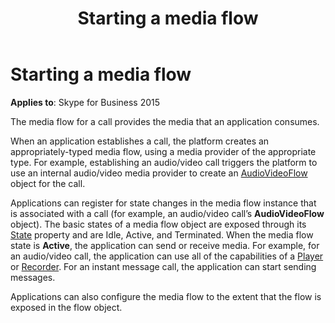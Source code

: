 ﻿---
title: Starting a media flow
TOCTitle: Starting a media flow
ms:assetid: 8ee8b023-5093-44a5-b22a-cff207d5e5ac
ms:mtpsurl: https://msdn.microsoft.com/en-us/library/Dn466034(v=office.16)
ms:contentKeyID: 65239971
ms.date: 07/27/2015
mtps_version: v=office.16
---

# Starting a media flow


**Applies to**: Skype for Business 2015

The media flow for a call provides the media that an application consumes.

When an application establishes a call, the platform creates an appropriately-typed media flow, using a media provider of the appropriate type. For example, establishing an audio/video call triggers the platform to use an internal audio/video media provider to create an [AudioVideoFlow](https://docs.microsoft.com/dotnet/api/microsoft.rtc.collaboration.audiovideo.audiovideoflow?view=ucma-api) object for the call.

Applications can register for state changes in the media flow instance that is associated with a call (for example, an audio/video call’s **AudioVideoFlow** object). The basic states of a media flow object are exposed through its [State](https://msdn.microsoft.com/en-us/library/hh349893\(v=office.16\)) property and are Idle, Active, and Terminated. When the media flow state is **Active**, the application can send or receive media. For example, for an audio/video call, the application can use all of the capabilities of a [Player](https://msdn.microsoft.com/en-us/library/hh383679\(v=office.16\)) or [Recorder](https://msdn.microsoft.com/en-us/library/hh382678\(v=office.16\)). For an instant message call, the application can start sending messages.

Applications can also configure the media flow to the extent that the flow is exposed in the flow object.

